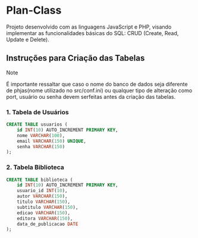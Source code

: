 # Plan-Class

Projeto desenvolvido com as linguagens JavaScript e PHP, visando implementar as funcionalidades básicas do SQL: CRUD (Create, Read, Update e Delete).



## Instruções para Criação das Tabelas

>[!NOTE]
>É importante ressaltar que caso o nome do banco de dados seja diferente de phjas(nome utilizado no src/conf.ini) ou qualquer tipo de alteração como port, usuário ou senha devem serfeitas
>antes da criação das tabelas.

### 1. Tabela de Usuários

```sql 
CREATE TABLE usuarios (
    id INT(10) AUTO_INCREMENT PRIMARY KEY,
    nome VARCHAR(100),
    email VARCHAR(150) UNIQUE,
    senha VARCHAR(150)
);

```

### 2. Tabela Biblioteca

```sql
CREATE TABLE biblioteca (
    id INT(10) AUTO_INCREMENT PRIMARY KEY,
    usuario_id INT(10),
    autor VARCHAR(150),
    titulo VARCHAR(150),
    subtitulo VARCHAR(150),
    edicao VARCHAR(150),
    editora VARCHAR(150),
    data_de_publicacao DATE
);

```
